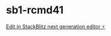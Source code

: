 # sb1-rcmd41

[Edit in StackBlitz next generation editor ⚡️](https://stackblitz.com/~/github.com/sa3oble/sb1-rcmd41)